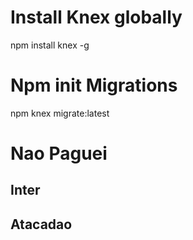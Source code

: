 
# Install Knex globally

npm install knex -g

# Npm init Migrations
npm knex migrate:latest


# Nao Paguei

## Inter
## Atacadao